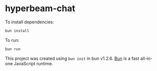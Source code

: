 # hyperbeam-chat

To install dependencies:

```bash
bun install
```

To run:

```bash
bun run 
```

This project was created using `bun init` in bun v1.2.6. [Bun](https://bun.sh) is a fast all-in-one JavaScript runtime.
